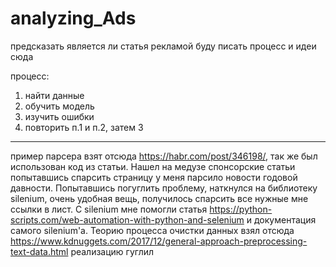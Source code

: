 # analyzing_Ads
предсказать является ли статья рекламой
буду писать процесс и идеи сюда

процесс:
1) найти данные
2) обучить модель
3) изучить ошибки
4) повторить п.1 и п.2, затем 3
________________________________________________
пример парсера взят отсюда https://habr.com/post/346198/, так же был использован код из статьи.
Нашел на медузе спонсорские статьи попытавшись спарсить страницу у меня парсило новости годовой 
давности. Попытавшись погуглить проблему, наткнулся на библиотеку silenium, очень удобная вещь,
получилось спарсить все нужные мне ссылки в лист. C silenium мне помогли статья
https://python-scripts.com/web-automation-with-python-and-selenium и документация самого silenium'a.
Теорию процесса очистки данных взял отсюда https://www.kdnuggets.com/2017/12/general-approach-preprocessing-text-data.html
реализацию гуглил
